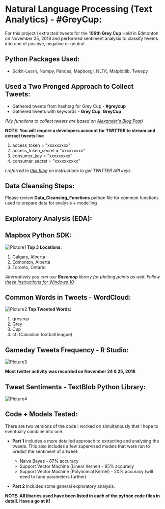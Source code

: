 # Natural Language Processing (Text Analytics) - #GreyCup:


For this project I extracted tweets for the **106th Grey Cup** Held in Edmonton on November 25, 2018 and performed sentiment analysis to classify tweets into one of positive, negative or neutral 

## Python Packages Used: 
* Scikit-Learn, Numpy, Pandas, Mapboxgl, NLTK, Matplotlib, Tweepy

## Used a Two Pronged Approach to Collect Tweets:
* Gathered tweets from hashtag for Grey Cup - **#greycup**
* Gathered tweets with keywords - **Grey Cup, GreyCup**

*(My functions to collect tweets are based on [Alexander's Blog Post](https://galeascience.wordpress.com/2016/03/18/collecting-twitter-data-with-python/))*


**NOTE: You will require a developers account for TWITTER to stream and extract tweets live**

1. access_token = "xxxxxxxxx"
2. access_token_secret = "xxxxxxxxx"
3. consumer_key = "xxxxxxxxx"
4. consumer_secret = "xxxxxxxxxx"

*I referred to [this blog](https://medium.com/@jayeshsrivastava470/how-to-extract-tweets-from-twitter-in-python-47dd07f4e8e7) on instructions to get TWITTER API keys*

## Data Cleansing Steps:
Please review **Data_Cleansing_Functions** python file for common functions used to prepare data for analysis + modelling 

## Exploratory Analysis (EDA):

## Mapbox Python SDK:
![Picture1](https://user-images.githubusercontent.com/15803839/63983541-26b75e00-ca95-11e9-888b-5edcb8eac43d.png)
**Top 3 Locations:**
1. Calgary, Alberta
2. Edmonton, Alberta
3. Toronto, Ontario

*Alternatively you can use **Basemap** library for plotting points as well. Follow [these instructions for Windows 10](https://stackoverflow.com/questions/18109859/how-to-install-matplotlib-basemap-module-on-windows-7-with-winpython-or-any-pyt/31713592#31713592)*

## Common Words in Tweets - WordCloud:
![Picture2](https://user-images.githubusercontent.com/15803839/63983555-35057a00-ca95-11e9-870e-31070496988d.png)
**Top Tweeted Words:**
1. greycup 
2. Grey
3. Cup 
4. cfl (Canadian football league)

## Gameday Tweets Frequency - R Studio:
![Picture3](https://user-images.githubusercontent.com/15803839/63983572-42baff80-ca95-11e9-8fc6-fb72068fe96c.png) 

**Most twitter activity was recorded on November 24 & 25, 2018**

## Tweet Sentiments - TextBlob Python Library: 
![Picture4](https://user-images.githubusercontent.com/15803839/64128118-e1d84380-cd82-11e9-96f6-5ce7967f1a7c.png)


## Code + Models Tested:

There are two versions of the code I worked on simultanously that I hope to eventually combine into one. 

* **Part 1** includes a more detailed approach to extracting and analysing the tweets. This also includes a few supervised models that were run to predict the sentiment of a tweet:
  * Naive Bayes - 87% accuracy
  * Support Vector Machine (Linear Kernel) - 95% accuracy
  * Support Vector Machine (Polynomial Kernel) - 20% accuracy (will need to tune parameters further)
  
* **Part 2** includes some general exploratory analysis. 

**NOTE: All libaries used have been listed in each of the python code files in detail. Have a go at it!**  


